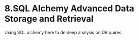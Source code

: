 # 8.SQL Alchemy Advanced Data Storage and Retrieval
Using SQL alchemy here to do deep analysis on DB quires
